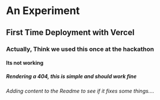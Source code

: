 # An Experiment
## First Time Deployment with Vercel
### Actually, Think we used this once at the hackathon
#### Its not working
##### Rendering a 404, this is simple and should work fine
###### Adding content to  the Readme to see if it fixes some things....